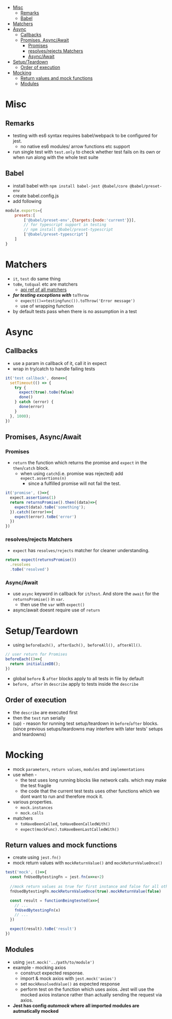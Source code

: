 - [Misc](#misc)
  - [Remarks](#remarks)
  - [Babel](#babel)
- [Matchers](#matchers)
- [Async](#async)
  - [Callbacks](#callbacks)
  - [Promises, Async/Await](#promises-asyncawait)
    - [Promises](#promises)
    - [resolves/rejects Matchers](#resolvesrejects-matchers)
    - [Async/Await](#asyncawait)
- [Setup/Teardown](#setupteardown)
  - [Order of execution](#order-of-execution)
- [Mocking](#mocking)
  - [Return values and mock functions](#return-values-and-mock-functions)
  - [Modules](#modules)

# Misc
## Remarks
- testing with es6 syntax requires babel/webpack to be configured for jest.
  - no native es6 modules/ arrow functions etc support
- run single test with `test.only` to check whether test fails on its own or when run along with the whole test suite

## Babel
- install babel with `npm install babel-jest @babel/core @babel/preset-env`
- create babel.config.js
- add following
```js
module.exports={
    presets:[
        ['@babel/preset-env',{targets:{node:'current'}}],
        // for typescript support in testing
        // npm install @babel/preset-typescript
        ['@babel/preset-typescript']
    ]
}
```

# Matchers
- `it`, `test` do same thing
- `toBe`, `toEqual` etc are matchers
  - [api ref of all matchers](https://jestjs.io/docs/expect)
- ***for testing exceptions with*** `toThrow`
  - `expect(()=>testingfunc()).toThrow('Error message')`
  - use of wrapping function
- by default tests pass when there is no assumption in a test

# Async
## Callbacks
- use a param in callback of it, call it in expect
- wrap in try/catch to handle failing tests
```js
it('test callback', done=>{
  setTimeout(() => {
    try {
      expect(true).toBe(false)
      done()
    } catch (error) {
      done(error)
    }
  }, 1000);
})
```

## Promises, Async/Await
### Promises
- `return` the function which returns the promise and `expect` in the `then`/`catch` block.
  - when using `catch`(i.e. promise was rejected) add `expect.assertions(n)`
    - since a fulfilled promise will not fail the test.
```js
it('promise', ()=>{
  expect.assertions(1)
  return returnsPromise().then((data)=>{
    expect(data).toBe('something');
  }).catch((error)=>{
    expect(error).toBe('error')
  })
})
```
### resolves/rejects Matchers
- `expect` has `resolves/rejects` matcher for cleaner understanding.
```js
return expect(returnsPromise())
  .resolves
  .toBe('resolved')
```

### Async/Await
- use `async` keyword in callback for `it`/`test`. And store the `await` for the `returnsPromise()` in `var`.
  - then use the `var` with `expect()`
- async/await doesnt require use of `return`

# Setup/Teardown
- using `beforeEach(), afterEach(), beforeAll(), afterAll()`.
```js
// user return for Promises
beforeEach(()=>{
  return initializeDB();
})
```
- global `before` & `after` blocks apply to all tests in file by default
- `before, after` in `describe` apply to tests inside the `describe`

## Order of execution
- the `describe` are executed first
- then the `test` run serially
- (up) - reason for running test setup/teardown in `before`/`after` blocks. (since previous setups/teardowns may interfere with later tests' setups and teardowns)

# Mocking
- mock `parameters`, `return values`, `modules` and `implementations`
- use when -
  - the test uses long running blocks like network calls. which may make the test fragile
  - the code that the current test tests uses other functions which we dont want to run and therefore mock it.
- various properties.
  - `mock.instances`
  - `mock.calls`
- matchers
  - `toHaveBeenCalled`, `toHaveBeenCalledWith()`
  - `expect(mockFunc).toHaveBeenLastCalledWith()`
## Return values and mock functions
- create using `jest.fn()`
- mock return values with `mockReturnValue()` and `mockReturnValueOnce()`
```js
test('mock', ()=>{
  const fnUsedBytestingFn = jest.fn(x=>x+2)
  
  //mock return values as true for first instance and false for all other instances
  fnUsedBytestingFn.mockReturnValueOnce(true).mockReturnValue(false)

  const result = functionBeingtested(x=>{
    // ...
    fnUsedBytestingFn(x)
    // ...
  })

  expect(result).toBe('result')
})
```
## Modules
- using `jest.mock('../path/to/module')`
- example - mocking axios
  - construct expected response.
  - import & mock axios with `jest.mock('axios')`
  - set `mockResolvedValue()` as expected response
  - perform test on the function which uses axios. Jest will use the mocked axios instance rather than actually sending the request via axios.
- **Jest has config *automock* where all imported modules are autmatically mocked**